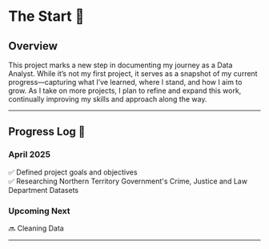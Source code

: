 # The Start 📍

## Overview  
This project marks a new step in documenting my journey as a Data Analyst. While it’s not my first project, it serves as a snapshot of my current progress—capturing what I’ve learned, where I stand, and how I aim to grow. As I take on more projects, I plan to refine and expand this work, continually improving my skills and approach along the way.

---

## Progress Log 📜  

### **April 2025**  
✅ Defined project goals and objectives  
✅ Researching Northern Territory Government's Crime, Justice and Law Department Datasets




### **Upcoming Next**  
🔜 Cleaning Data

---
